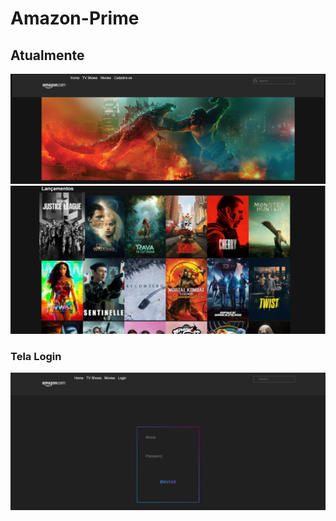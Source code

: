 # Amazon-Prime

## Atualmente
![Começo](https://github.com/AlexDeSaran/Amazon-Prime/blob/main/Imagens/Capturar1.PNG)
![parte2](https://github.com/AlexDeSaran/Amazon-Prime/blob/main/Imagens/Capturar11.PNG)
### Tela Login
![parte2](https://github.com/AlexDeSaran/Amazon-Prime/blob/main/Imagens/Captura3r.PNG)


 
